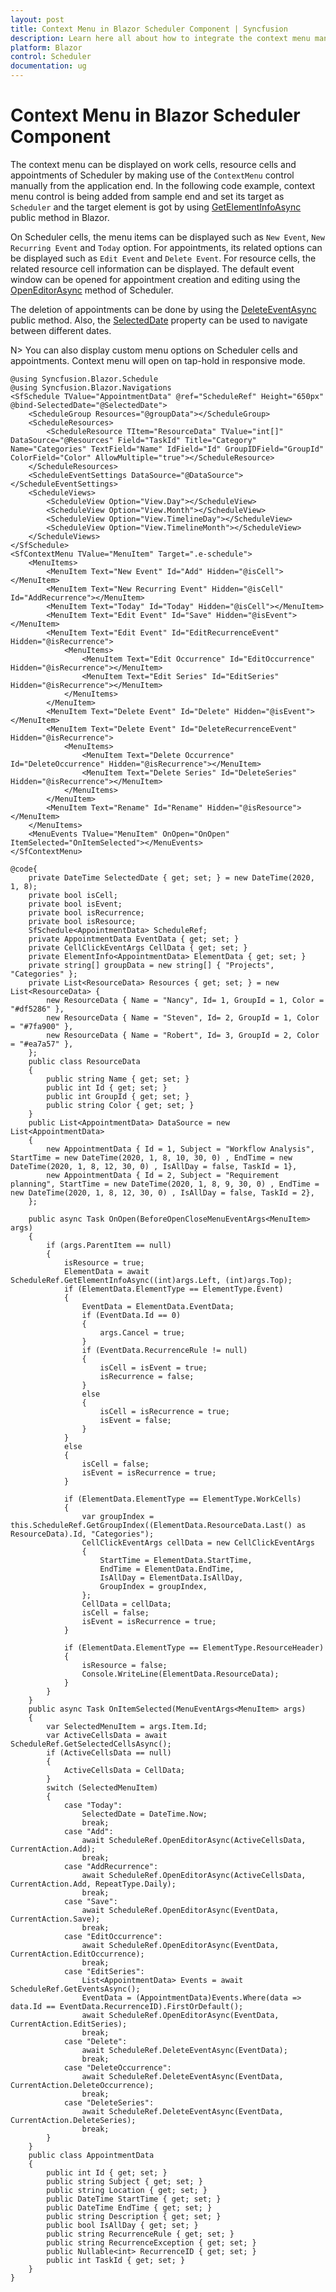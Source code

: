 ```yaml
---
layout: post
title: Context Menu in Blazor Scheduler Component | Syncfusion
description: Learn here all about how to integrate the context menu manually to a Syncfusion Blazor Scheduler component and use it with required options.
platform: Blazor
control: Scheduler
documentation: ug
---
```


# Context Menu in Blazor Scheduler Component

The context menu can be displayed on work cells, resource cells and appointments of Scheduler by making use of the `ContextMenu` control manually from the application end. In the following code example, context menu control is being added from sample end and set its target as `Scheduler` and the target element is got by using [GetElementInfoAsync](https://help.syncfusion.com/cr/blazor/Syncfusion.Blazor.Schedule.SfSchedule-1.html#Syncfusion_Blazor_Schedule_SfSchedule_1_GetElementInfoAsync_System_Int32_System_Int32_) public method in Blazor.

On Scheduler cells, the menu items can be displayed such as `New Event`, `New Recurring Event` and `Today` option. For appointments, its related options can be displayed such as `Edit Event` and `Delete Event`. For resource cells, the related resource cell information can be displayed. The default event window can be opened for appointment creation and editing using the [OpenEditorAsync](https://help.syncfusion.com/cr/blazor/Syncfusion.Blazor.Schedule.SfSchedule-1.html#Syncfusion_Blazor_Schedule_SfSchedule_1_OpenEditorAsync__0_Syncfusion_Blazor_Schedule_CurrentAction_) method of Scheduler.

The deletion of appointments can be done by using the [DeleteEventAsync](https://help.syncfusion.com/cr/blazor/Syncfusion.Blazor.Schedule.SfSchedule-1.html#Syncfusion_Blazor_Schedule_SfSchedule_1_DeleteEventAsync__1___0_System_Nullable_Syncfusion_Blazor_Schedule_CurrentAction__) public method. Also, the [SelectedDate](https://help.syncfusion.com/cr/blazor/Syncfusion.Blazor.Schedule.SfSchedule-1.html#Syncfusion_Blazor_Schedule_SfSchedule_1_SelectedDate) property can be used to navigate between different dates.

N> You can also display custom menu options on Scheduler cells and appointments. Context menu will open on tap-hold in responsive mode.

```cshtml
@using Syncfusion.Blazor.Schedule
@using Syncfusion.Blazor.Navigations
<SfSchedule TValue="AppointmentData" @ref="ScheduleRef" Height="650px" @bind-SelectedDate="@SelectedDate">
    <ScheduleGroup Resources="@groupData"></ScheduleGroup>
    <ScheduleResources>
        <ScheduleResource TItem="ResourceData" TValue="int[]" DataSource="@Resources" Field="TaskId" Title="Category" Name="Categories" TextField="Name" IdField="Id" GroupIDField="GroupId" ColorField="Color" AllowMultiple="true"></ScheduleResource>
    </ScheduleResources>
    <ScheduleEventSettings DataSource="@DataSource"></ScheduleEventSettings>
    <ScheduleViews>
        <ScheduleView Option="View.Day"></ScheduleView>
        <ScheduleView Option="View.Month"></ScheduleView>
        <ScheduleView Option="View.TimelineDay"></ScheduleView>
        <ScheduleView Option="View.TimelineMonth"></ScheduleView>
    </ScheduleViews>
</SfSchedule>
<SfContextMenu TValue="MenuItem" Target=".e-schedule">
    <MenuItems>
        <MenuItem Text="New Event" Id="Add" Hidden="@isCell"></MenuItem>
        <MenuItem Text="New Recurring Event" Hidden="@isCell" Id="AddRecurrence"></MenuItem>
        <MenuItem Text="Today" Id="Today" Hidden="@isCell"></MenuItem>
        <MenuItem Text="Edit Event" Id="Save" Hidden="@isEvent"></MenuItem>
        <MenuItem Text="Edit Event" Id="EditRecurrenceEvent" Hidden="@isRecurrence">
            <MenuItems>
                <MenuItem Text="Edit Occurrence" Id="EditOccurrence" Hidden="@isRecurrence"></MenuItem>
                <MenuItem Text="Edit Series" Id="EditSeries" Hidden="@isRecurrence"></MenuItem>
            </MenuItems>
        </MenuItem>
        <MenuItem Text="Delete Event" Id="Delete" Hidden="@isEvent"></MenuItem>
        <MenuItem Text="Delete Event" Id="DeleteRecurrenceEvent" Hidden="@isRecurrence">
            <MenuItems>
                <MenuItem Text="Delete Occurrence" Id="DeleteOccurrence" Hidden="@isRecurrence"></MenuItem>
                <MenuItem Text="Delete Series" Id="DeleteSeries" Hidden="@isRecurrence"></MenuItem>
            </MenuItems>
        </MenuItem>
        <MenuItem Text="Rename" Id="Rename" Hidden="@isResource"></MenuItem>
    </MenuItems>
    <MenuEvents TValue="MenuItem" OnOpen="OnOpen" ItemSelected="OnItemSelected"></MenuEvents>
</SfContextMenu>

@code{
    private DateTime SelectedDate { get; set; } = new DateTime(2020, 1, 8);
    private bool isCell;
    private bool isEvent;
    private bool isRecurrence;
    private bool isResource;
    SfSchedule<AppointmentData> ScheduleRef;
    private AppointmentData EventData { get; set; }
    private CellClickEventArgs CellData { get; set; }
    private ElementInfo<AppointmentData> ElementData { get; set; }
    private string[] groupData = new string[] { "Projects", "Categories" };
    private List<ResourceData> Resources { get; set; } = new List<ResourceData> {
        new ResourceData { Name = "Nancy", Id= 1, GroupId = 1, Color = "#df5286" },
        new ResourceData { Name = "Steven", Id= 2, GroupId = 1, Color = "#7fa900" },
        new ResourceData { Name = "Robert", Id= 3, GroupId = 2, Color = "#ea7a57" }, 
    };
    public class ResourceData
    {
        public string Name { get; set; }
        public int Id { get; set; }
        public int GroupId { get; set; }
        public string Color { get; set; }
    }
    public List<AppointmentData> DataSource = new List<AppointmentData>
    {
        new AppointmentData { Id = 1, Subject = "Workflow Analysis", StartTime = new DateTime(2020, 1, 8, 10, 30, 0) , EndTime = new DateTime(2020, 1, 8, 12, 30, 0) , IsAllDay = false, TaskId = 1},
        new AppointmentData { Id = 2, Subject = "Requirement planning", StartTime = new DateTime(2020, 1, 8, 9, 30, 0) , EndTime = new DateTime(2020, 1, 8, 12, 30, 0) , IsAllDay = false, TaskId = 2},
    };

    public async Task OnOpen(BeforeOpenCloseMenuEventArgs<MenuItem> args)
    {
        if (args.ParentItem == null)
        {
            isResource = true;
            ElementData = await ScheduleRef.GetElementInfoAsync((int)args.Left, (int)args.Top);
            if (ElementData.ElementType == ElementType.Event)
            {
                EventData = ElementData.EventData;
                if (EventData.Id == 0)
                {
                    args.Cancel = true;
                }
                if (EventData.RecurrenceRule != null)
                {
                    isCell = isEvent = true;
                    isRecurrence = false;
                }
                else
                {
                    isCell = isRecurrence = true;
                    isEvent = false;
                }
            }
            else
            {
                isCell = false;
                isEvent = isRecurrence = true;
            }

            if (ElementData.ElementType == ElementType.WorkCells)
            {
                var groupIndex = this.ScheduleRef.GetGroupIndex((ElementData.ResourceData.Last() as ResourceData).Id, "Categories");
                CellClickEventArgs cellData = new CellClickEventArgs
                {
                    StartTime = ElementData.StartTime,
                    EndTime = ElementData.EndTime,
                    IsAllDay = ElementData.IsAllDay,
                    GroupIndex = groupIndex,
                };
                CellData = cellData;
                isCell = false;
                isEvent = isRecurrence = true;
            }

            if (ElementData.ElementType == ElementType.ResourceHeader)
            {
                isResource = false;
                Console.WriteLine(ElementData.ResourceData);
            }
        }
    }
    public async Task OnItemSelected(MenuEventArgs<MenuItem> args)
    {
        var SelectedMenuItem = args.Item.Id;
        var ActiveCellsData = await ScheduleRef.GetSelectedCellsAsync();
        if (ActiveCellsData == null)
        {
            ActiveCellsData = CellData;
        }
        switch (SelectedMenuItem)
        {
            case "Today":
                SelectedDate = DateTime.Now;
                break;
            case "Add":
                await ScheduleRef.OpenEditorAsync(ActiveCellsData, CurrentAction.Add);
                break;
            case "AddRecurrence":
                await ScheduleRef.OpenEditorAsync(ActiveCellsData, CurrentAction.Add, RepeatType.Daily);
                break;
            case "Save":
                await ScheduleRef.OpenEditorAsync(EventData, CurrentAction.Save);
                break;
            case "EditOccurrence":
                await ScheduleRef.OpenEditorAsync(EventData, CurrentAction.EditOccurrence);
                break;
            case "EditSeries":
                List<AppointmentData> Events = await ScheduleRef.GetEventsAsync();
                EventData = (AppointmentData)Events.Where(data => data.Id == EventData.RecurrenceID).FirstOrDefault();
                await ScheduleRef.OpenEditorAsync(EventData, CurrentAction.EditSeries);
                break;
            case "Delete":
                await ScheduleRef.DeleteEventAsync(EventData);
                break;
            case "DeleteOccurrence":
                await ScheduleRef.DeleteEventAsync(EventData, CurrentAction.DeleteOccurrence);
                break;
            case "DeleteSeries":
                await ScheduleRef.DeleteEventAsync(EventData, CurrentAction.DeleteSeries);
                break;
        }
    }
    public class AppointmentData
    {
        public int Id { get; set; }
        public string Subject { get; set; }
        public string Location { get; set; }
        public DateTime StartTime { get; set; }
        public DateTime EndTime { get; set; }
        public string Description { get; set; }
        public bool IsAllDay { get; set; }
        public string RecurrenceRule { get; set; }
        public string RecurrenceException { get; set; }
        public Nullable<int> RecurrenceID { get; set; }
        public int TaskId { get; set; }
    }
}

```
